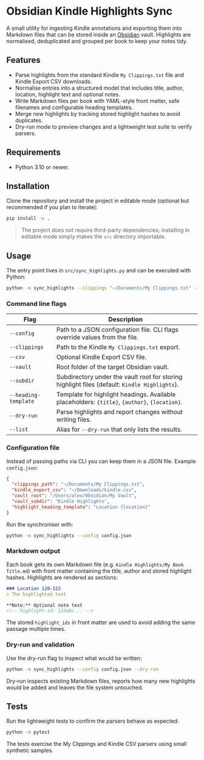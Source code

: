 # Obsidian Kindle Highlights Sync

A small utility for ingesting Kindle annotations and exporting them into Markdown files that can be stored inside an [Obsidian](https://obsidian.md/) vault. Highlights are normalised, deduplicated and grouped per book to keep your notes tidy.

## Features

- Parse highlights from the standard Kindle `My Clippings.txt` file and Kindle Export CSV downloads.
- Normalise entries into a structured model that includes title, author, location, highlight text and optional notes.
- Write Markdown files per book with YAML-style front matter, safe filenames and configurable heading templates.
- Merge new highlights by tracking stored highlight hashes to avoid duplicates.
- Dry-run mode to preview changes and a lightweight test suite to verify parsers.

## Requirements

- Python 3.10 or newer.

## Installation

Clone the repository and install the project in editable mode (optional but recommended if you plan to iterate):

```bash
pip install -e .
```

> The project does not require third-party dependencies; installing in editable mode simply makes the `src` directory importable.

## Usage

The entry point lives in `src/sync_highlights.py` and can be executed with Python:

```bash
python -m sync_highlights --clippings "~/Documents/My Clippings.txt" --vault "/path/to/Obsidian" --dry-run
```

### Command line flags

| Flag | Description |
| --- | --- |
| `--config` | Path to a JSON configuration file. CLI flags override values from the file. |
| `--clippings` | Path to the Kindle `My Clippings.txt` export. |
| `--csv` | Optional Kindle Export CSV file. |
| `--vault` | Root folder of the target Obsidian vault. |
| `--subdir` | Subdirectory under the vault root for storing highlight files (default: `Kindle Highlights`). |
| `--heading-template` | Template for highlight headings. Available placeholders: `{title}`, `{author}`, `{location}`. |
| `--dry-run` | Parse highlights and report changes without writing files. |
| `--list` | Alias for `--dry-run` that only lists the results. |

### Configuration file

Instead of passing paths via CLI you can keep them in a JSON file. Example `config.json`:

```json
{
  "clippings_path": "~/Documents/My Clippings.txt",
  "kindle_export_csv": "~/Downloads/kindle.csv",
  "vault_root": "/Users/alex/Obsidian/My Vault",
  "vault_subdir": "Kindle Highlights",
  "highlight_heading_template": "Location {location}"
}
```

Run the synchroniser with:

```bash
python -m sync_highlights --config config.json
```

### Markdown output

Each book gets its own Markdown file (e.g. `Kindle Highlights/My Book Title.md`) with front matter containing the title, author and stored highlight hashes. Highlights are rendered as sections:

```markdown
### Location 120-122
> The highlighted text

**Note:** Optional note text
<!-- highlight-id: 123abc... -->
```

The stored `highlight_ids` in front matter are used to avoid adding the same passage multiple times.

### Dry-run and validation

Use the dry-run flag to inspect what would be written:

```bash
python -m sync_highlights --config config.json --dry-run
```

Dry-run inspects existing Markdown files, reports how many new highlights would be added and leaves the file system untouched.

## Tests

Run the lightweight tests to confirm the parsers behave as expected:

```bash
python -m pytest
```

The tests exercise the My Clippings and Kindle CSV parsers using small synthetic samples.
